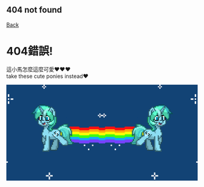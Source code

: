 ## 404 not found

[Back](https://linbei9487.github.io)

# 404錯誤!<br>
這小馬怎麼這麼可愛❤❤❤<br>
take these cute ponies instead❤
<br>

![Pony trot2](img/pony3.gif)
